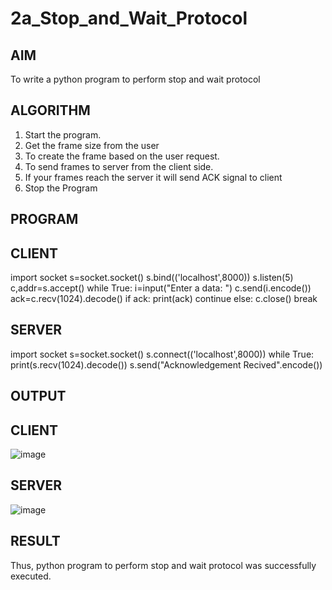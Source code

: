 # 2a_Stop_and_Wait_Protocol
## AIM 
To write a python program to perform stop and wait protocol
## ALGORITHM
1. Start the program.
2. Get the frame size from the user
3. To create the frame based on the user request.
4. To send frames to server from the client side.
5. If your frames reach the server it will send ACK signal to client
6. Stop the Program
## PROGRAM
## CLIENT
import socket
s=socket.socket()
s.bind(('localhost',8000))
s.listen(5)
c,addr=s.accept()
while True:
    i=input("Enter a data: ")
    c.send(i.encode())
    ack=c.recv(1024).decode()
    if ack:
        print(ack)
        continue
    else:
        c.close()
        break

## SERVER
import socket
s=socket.socket()
s.connect(('localhost',8000))
while True:
    print(s.recv(1024).decode())
    s.send("Acknowledgement Recived".encode())
## OUTPUT

## CLIENT
![image](https://github.com/mukitha24/2a_Stop_and_Wait_Protocol/assets/154068225/c77912e3-331c-4100-84c2-34803ca84e88)

## SERVER
![image](https://github.com/mukitha24/2a_Stop_and_Wait_Protocol/assets/154068225/b37903d3-2ec4-40e9-b4bd-03383ef367af)

## RESULT
Thus, python program to perform stop and wait protocol was successfully executed.
